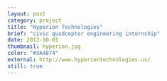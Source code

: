 ```yaml
---
layout: post
category: project
title: "Hyperion Technologies"
brief: "civic quadcopter engineering internship"
date: 2013-10-01
thumbnail: hyperion.jpg
color: "#3A4874"
external: http://www.hyperiontechnologies.us/
still: true
---
```

